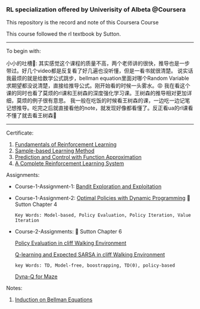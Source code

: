 ### RL specialization offered by Univerisity of Albeta @Coursera

This repository is the record and note of this Coursera Course

This course followed the rl textbook by Sutton. 

-------------------
To begin with:

小小的吐槽🤫: 其实感觉这个课程的质量不高，两个老师讲的很快，推导也是一步带过。好几个video都是反复看了好几遍也没听懂，但是一看书就很清楚。
说实话我最烦的就是给数学公式跳步，bellman equation里面对哪个Random Variable求期望都没说清楚，直接给推导公式。刚开始看的时候一头雾水。😡
我在看这个课的同时也看了莫烦的rl课和王树森的深度强化学习课。王树森的推导相对更加详细，莫烦的例子很有意思。
我一般在吃饭的时候看王树森的课，一边吃一边记笔记想推导。吃完之后就直接看他的note，就发现好像都看懂了。反正看ua的rl课看不懂了就去看王树森🐶

--------------------

Certificate:

1. [Fundamentals of Reinforcement Learning](https://github.com/yoyostudy/rl_ua/blob/main/Certificates/UA_RL_1.pdf)
2. [Sample-based Learning Method](https://github.com/yoyostudy/rl_ua/blob/main/Certificates/UA_RL_2.pdf)
3. [Prediction and Control with Function Approximation](https://github.com/yoyostudy/rl_ua/blob/main/Certificates/UA_RL_3.pdf)
4. [A Complete Reinforcement Learning System](https://github.com/yoyostudy/rl_ua/blob/main/Certificates/UA_RL_4.pdf)

Assignments:

- Course-1-Assignment-1: [Bandit Exploration and Exploitation](https://github.com/yoyostudy/rl_ua/tree/main/code/C1_W1_A1_bandit_exploration_eploitation/Bandits)
- Course-1-Assignment-2: [Optimal Policies with Dynamic Programming](https://github.com/yoyostudy/rl_ua/blob/main/code/C1_W1_A2_GridworldCityParking_DP/DynamicProgramming/Assignment2.ipynb) 🔗 Sutton Chapter 4
      
      Key Words: Model-based, Policy Evaluation, Policy Iteration, Value Iteration
- Course-2-Assignments: 🔗 Sutton Chapter 6
  
  [Policy Evaluation in cliff Walking Environment](https://github.com/yoyostudy/rl_ua/tree/main/code/C2_A1_CliffWalking_PolicyEvaluation/Policy%20Evaluation%20with%20Temporal%20Difference%20Learning)
  
  [Q-learning and Expected SARSA in cliff Walking Environment](https://github.com/yoyostudy/rl_ua/tree/main/code/C2_A2_Qlearning_SARSA_CliffWalking/Q-Learning%20and%20Expected%20Sarsa)

      key Words: TD, Model-free, boostrapping, TD(0), policy-based
   
   [Dyna-Q for Maze](https://github.com/yoyostudy/rl_ua/tree/main/code/C2_A3_Dyna-Q_Maze/Dyna-Q)
      
 Notes:
  
 1. [Induction on Bellman Equations](https://github.com/yoyostudy/rl_ua/blob/main/notes/bellman_equation.md)
  
  
  










